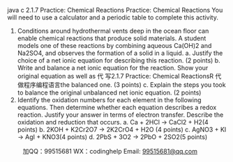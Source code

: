 java c
2.1.7 Practice: Chemical Reactions
Practice: Chemical Reactions
You will need to use a calculator and a periodic table to complete this activity.
1. Conditions around hydrothermal vents deep in the ocean floor can enable chemical reactions that produce solid materials. A student models one of these reactions by combining aqueous Ca(OH)2 and Na2SO4, and observes the formation of a solid in a liquid.
a. Justify the choice of a net ionic equation for describing this reaction. (2 points)
b. Write and balance a net ionic equation for the reaction. Show your original equation as well as 代 写2.1.7 Practice: Chemical ReactionsR
代做程序编程语言the balanced one. (3 points)
c. Explain the steps you took to balance the original unbalanced net ionic equation.    (2 points)
2. Identify the oxidation numbers for each element in the following equations. Then determine whether each equation describes a redox reaction. Justify your answer in terms of electron transfer. Describe the oxidation and reduction that occurs.
a. Ca + 2HCl → CaCl2 + H2(4 points)
b. 2KOH + K2Cr2O7 → 2K2CrO4 + H2O (4 points)
c. AgNO3 + KI → AgI + KNO3(4 points)
d. 2PbS + 3O2 → 2PbO + 2SO2(5 points)





         
加QQ：99515681  WX：codinghelp  Email: 99515681@qq.com
